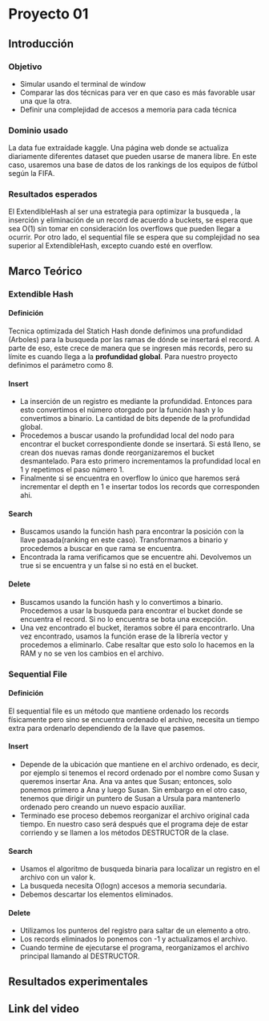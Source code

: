 # Proyecto 01
## Introducción
### Objetivo
- Simular usando el terminal de window
- Comparar las dos técnicas para ver en que caso es más favorable usar una que la otra.
- Definir una complejidad de accesos a memoria para cada técnica
### Dominio usado
La data fue extraídade kaggle. Una página web donde se actualiza diariamente diferentes dataset que pueden usarse de manera libre. En este caso, usaremos una base de datos de los rankings de los equipos de fútbol según la FIFA.
### Resultados esperados
El ExtendibleHash al ser una estrategia para optimizar la busqueda , la inserción y eliminación de un record de acuerdo a buckets, se espera que sea O(1) sin tomar en consideración los overflows que pueden llegar a ocurrir. Por otro lado, el sequential file se espera que su complejidad no sea superior al ExtendibleHash, excepto cuando esté en overflow.
## Marco Teórico
### Extendible Hash
#### Definición
Tecnica optimizada del Statich Hash donde definimos una profundidad (Arboles) para la busqueda por las ramas de dónde se insertará el record. A parte de eso, este crece de manera que se ingresen más records, pero su límite es cuando llega a la **profundidad global**. Para nuestro proyecto definimos el parámetro como 8.
#### Insert
- La inserción de un registro es mediante la profundidad. Entonces para esto convertimos el número otorgado por la función hash y lo convertimos a binario. La cantidad de bits depende de la profundidad global.
- Procedemos a buscar usando la profundidad local del nodo para encontrar el bucket correspondiente donde se insertará. Si está lleno, se crean dos nuevas ramas donde reorganizaremos el bucket desmantelado. Para esto primero incrementamos la profundidad local en 1 y repetimos el paso número 1.
- Finalmente si se encuentra en overflow lo único que haremos será incrementar el depth en 1 e insertar todos los records que corresponden ahi.
#### Search
- Buscamos usando la función hash para encontrar la posición con la llave pasada(ranking en este caso). Transformamos a binario y procedemos a buscar en que rama se encuentra.
- Encontrada la rama verificamos que se encuentre ahi. Devolvemos un true si se encuentra y un false si no está en el bucket.
#### Delete
- Buscamos usando la función hash y lo convertimos a binario. Procedemos a usar la busqueda para encontrar el bucket donde se encuentra el record. Si no lo encuentra se bota una excepción.
- Una vez encontrado el bucket, iteramos sobre él para encontrarlo. Una vez encontrado, usamos la función erase de la librería vector y procedemos a eliminarlo. Cabe resaltar que esto solo lo hacemos en la RAM y no se ven los cambios en el archivo.
### Sequential File
#### Definición
El sequential file es un método que mantiene ordenado los records físicamente pero sino se encuentra ordenado el archivo, necesita un tiempo extra para ordenarlo dependiendo de la llave que pasemos.
#### Insert
- Depende de la ubicación que mantiene en el archivo ordenado, es decir, por ejemplo si tenemos el record ordenado por el nombre como Susan y queremos insertar Ana. Ana va antes que Susan; entonces, solo ponemos primero a Ana y luego Susan. Sin embargo en el otro caso, tenemos que dirigir un puntero de Susan a Ursula para mantenerlo ordenado pero creando un nuevo espacio auxiliar.
- Terminado ese proceso debemos reorganizar el archivo original cada tiempo. En nuestro caso será después que el programa deje de estar corriendo y se llamen a los métodos DESTRUCTOR de la clase.
#### Search
- Usamos el algoritmo de busqueda binaria para localizar un registro en el archivo con un valor k.
- La busqueda necesita O(logn) accesos a memoria secundaria.
- Debemos descartar los elementos eliminados.
#### Delete
- Utilizamos los punteros del registro para saltar de un elemento a otro.
- Los records eliminados lo ponemos con -1 y actualizamos el archivo.
- Cuando termine de ejecutarse el programa, reorganizamos el archivo principal llamando al DESTRUCTOR.
## Resultados experimentales
## Link del video 
